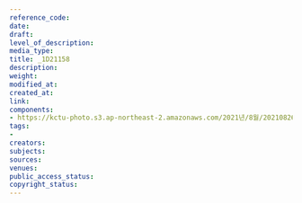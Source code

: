 ```yaml
---
reference_code: 
date: 
draft: 
level_of_description: 
media_type: 
title: _1D21158
description: 
weight: 
modified_at: 
created_at: 
link: 
components:
- https://kctu-photo.s3.ap-northeast-2.amazonaws.com/2021년/8월/20210826_하반기+총파업+대장정_강원/_1D21158.jpg
tags:
- 
creators: 
subjects: 
sources: 
venues: 
public_access_status: 
copyright_status: 
---
```

